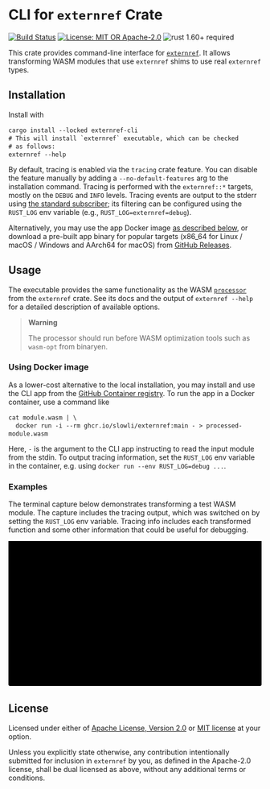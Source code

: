 # CLI for `externref` Crate

[![Build Status](https://github.com/slowli/externref/workflows/CI/badge.svg?branch=main)](https://github.com/slowli/externref/actions)
[![License: MIT OR Apache-2.0](https://img.shields.io/badge/License-MIT%2FApache--2.0-blue)](https://github.com/slowli/externref#license)
![rust 1.60+ required](https://img.shields.io/badge/rust-1.60+-blue.svg?label=Required%20Rust)

This crate provides command-line interface for [`externref`]. It allows transforming
WASM modules that use `externref` shims to use real `externref` types.

## Installation

Install with

```shell
cargo install --locked externref-cli
# This will install `externref` executable, which can be checked
# as follows:
externref --help
```

By default, tracing is enabled via the `tracing` crate feature. You can disable
the feature manually by adding a `--no-default-features` arg to the installation command.
Tracing is performed with the `externref::*` targets, mostly on the `DEBUG` and `INFO` levels.
Tracing events are output to the stderr using [the standard subscriber][fmt-subscriber];
its filtering can be configured using the `RUST_LOG` env variable
(e.g., `RUST_LOG=externref=debug`).

Alternatively, you may use the app Docker image [as described below](#using-docker-image),
or download a pre-built app binary for popular targets (x86_64 for Linux / macOS / Windows
and AArch64 for macOS)
from [GitHub Releases](https://github.com/slowli/externref/releases).

## Usage

The executable provides the same functionality as the WASM [`processor`]
from the `externref` crate. See its docs and the output of `externref --help`
for a detailed description of available options.

> **Warning**
>
> The processor should run before WASM optimization tools such as
> `wasm-opt` from binaryen.

### Using Docker image

As a lower-cost alternative to the local installation, you may install and use the CLI app
from the [GitHub Container registry](https://github.com/slowli/externref/pkgs/container/externref).
To run the app in a Docker container, use a command like

```shell
cat module.wasm | \
  docker run -i --rm ghcr.io/slowli/externref:main - > processed-module.wasm
```

Here, `-` is the argument to the CLI app instructing to read the input module from the stdin.
To output tracing information, set the `RUST_LOG` env variable in the container,
e.g. using `docker run --env RUST_LOG=debug ...`.

### Examples

The terminal capture below demonstrates transforming a test WASM module.
The capture includes the tracing output, which was switched on
by setting the `RUST_LOG` env variable. Tracing info includes each transformed function
and some other information that could be useful for debugging.

![Output with tracing][output-with-tracing]

## License

Licensed under either of [Apache License, Version 2.0](LICENSE-APACHE)
or [MIT license](LICENSE-MIT) at your option.

Unless you explicitly state otherwise, any contribution intentionally submitted
for inclusion in `externref` by you, as defined in the Apache-2.0 license,
shall be dual licensed as above, without any additional terms or conditions.

[`externref`]: https://crates.io/crates/externref
[fmt-subscriber]: https://docs.rs/tracing-subscriber/latest/tracing_subscriber/fmt/index.html
[`processor`]: https://slowli.github.io/externref/externref/processor/
[output-with-tracing]: https://github.com/slowli/externref/raw/HEAD/crates/cli/tests/snapshots/with-tracing.svg?sanitize=true
